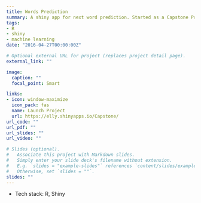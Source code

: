 ```yaml
---
title: Words Prediction
summary: A shiny app for next word prediction. Started as a Capstone Project at Data Science Specialization from Johns Hopkins University on Coursera.
tags:
- R
- shiny
- machine learning
date: "2016-04-27T00:00:00Z"

# Optional external URL for project (replaces project detail page).
external_link: ""

image:
  caption: ""
  focal_point: Smart

links:
- icon: window-maximize
  icon_pack: fas
  name: Launch Project
  url: https://elly.shinyapps.io/Capstone/
url_code: ""
url_pdf: ""
url_slides: ""
url_video: ""

# Slides (optional).
#   Associate this project with Markdown slides.
#   Simply enter your slide deck's filename without extension.
#   E.g. `slides = "example-slides"` references `content/slides/example-slides.md`.
#   Otherwise, set `slides = ""`.
slides: ""
---
```


- Tech stack: R, Shiny